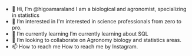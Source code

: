 - 👋 Hi, I’m @higoamaraland I am a biological and agronomist, specializing in statistics
- 👀 I’m interested in I'm interested in science professionals from zero to pro.
- 🌱 I’m currently learning I’m currently learning about SQL
- 💞️ I’m looking to collaborate on Agronomy biology and statistics areas. 
- 📫 How to reach me How to reach me by Instagram.

<!---
higoamaral/higoamaral is a ✨ special ✨ repository because its `README.md` (this file) appears on your GitHub profile.
You can click the Preview link to take a look at your changes.
--->

